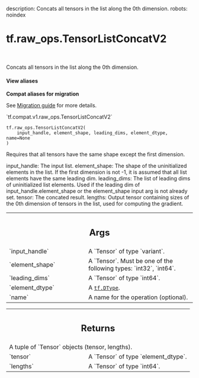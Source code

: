 description: Concats all tensors in the list along the 0th dimension.
robots: noindex

# tf.raw_ops.TensorListConcatV2

<!-- Insert buttons and diff -->

<table class="tfo-notebook-buttons tfo-api nocontent" align="left">

</table>



Concats all tensors in the list along the 0th dimension.


<section class="expandable">
  <h4 class="showalways">View aliases</h4>
  <p>
<b>Compat aliases for migration</b>
<p>See
<a href="https://www.tensorflow.org/guide/migrate">Migration guide</a> for
more details.</p>
<p>`tf.compat.v1.raw_ops.TensorListConcatV2`</p>
</p>
</section>

<pre class="devsite-click-to-copy prettyprint lang-py tfo-signature-link">
<code>tf.raw_ops.TensorListConcatV2(
    input_handle, element_shape, leading_dims, element_dtype, name=None
)
</code></pre>



<!-- Placeholder for "Used in" -->

Requires that all tensors have the same shape except the first dimension.

input_handle: The input list.
element_shape: The shape of the uninitialized elements in the list. If the first
  dimension is not -1, it is assumed that all list elements have the same
  leading dim.
leading_dims: The list of leading dims of uninitialized list elements. Used if
  the leading dim of input_handle.element_shape or the element_shape input arg
  is not already set.
tensor: The concated result.
lengths: Output tensor containing sizes of the 0th dimension of tensors in the list, used for computing the gradient.

<!-- Tabular view -->
 <table class="responsive fixed orange">
<colgroup><col width="214px"><col></colgroup>
<tr><th colspan="2"><h2 class="add-link">Args</h2></th></tr>

<tr>
<td>
`input_handle`<a id="input_handle"></a>
</td>
<td>
A `Tensor` of type `variant`.
</td>
</tr><tr>
<td>
`element_shape`<a id="element_shape"></a>
</td>
<td>
A `Tensor`. Must be one of the following types: `int32`, `int64`.
</td>
</tr><tr>
<td>
`leading_dims`<a id="leading_dims"></a>
</td>
<td>
A `Tensor` of type `int64`.
</td>
</tr><tr>
<td>
`element_dtype`<a id="element_dtype"></a>
</td>
<td>
A <a href="../../tf/dtypes/DType.md"><code>tf.DType</code></a>.
</td>
</tr><tr>
<td>
`name`<a id="name"></a>
</td>
<td>
A name for the operation (optional).
</td>
</tr>
</table>



<!-- Tabular view -->
 <table class="responsive fixed orange">
<colgroup><col width="214px"><col></colgroup>
<tr><th colspan="2"><h2 class="add-link">Returns</h2></th></tr>
<tr class="alt">
<td colspan="2">
A tuple of `Tensor` objects (tensor, lengths).
</td>
</tr>
<tr>
<td>
`tensor`<a id="tensor"></a>
</td>
<td>
A `Tensor` of type `element_dtype`.
</td>
</tr><tr>
<td>
`lengths`<a id="lengths"></a>
</td>
<td>
A `Tensor` of type `int64`.
</td>
</tr>
</table>

